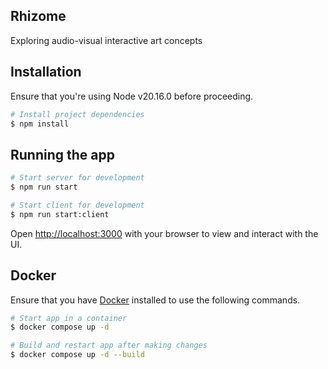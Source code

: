 ## Rhizome

Exploring audio-visual interactive art concepts

## Installation

Ensure that you're using Node v20.16.0 before proceeding.

```bash
# Install project dependencies
$ npm install
```

## Running the app

```bash
# Start server for development
$ npm run start

# Start client for development
$ npm run start:client
```

Open [http://localhost:3000](http://localhost:3000) with your browser to view and interact with the UI.

## Docker

Ensure that you have [Docker](https://docs.docker.com/engine/install) installed to use the following commands.

```bash
# Start app in a container
$ docker compose up -d

# Build and restart app after making changes
$ docker compose up -d --build
```
